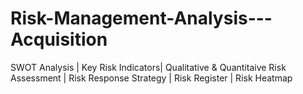 # Risk-Management-Analysis---Acquisition
SWOT Analysis | Key Risk Indicators| Qualitative &amp; Quantitaive Risk Assessment | Risk Response Strategy | Risk Register | Risk Heatmap
